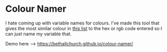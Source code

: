 # Colour Namer

I hate coming up with variable names for colours. I've made this tool that gives the most similar colour in [this list](https://gist.github.com/bdelespierre/5876883) to the hex or rgb code entered so I can just name my variable that.

Demo here --> https://bethallchurch.github.io/colour-namer/
